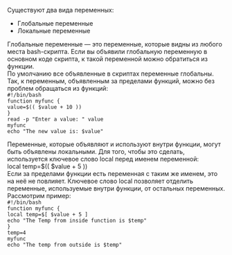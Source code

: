 Существуют два вида переменных:


* Глобальные переменные
* Локальные переменные


Глобальные переменные — это переменные, которые видны из любого места bash-скрипта. Если вы объявили глобальную переменную в основном коде скрипта, к такой переменной можно обратиться из функции.  
По умолчанию все объявленные в скриптах переменные глобальны. Так, к переменным, объявленным за пределами функций, можно без проблем обращаться из функций:  
`#!/bin/bash`  
`function myfunc {`  
`value=$(( $value + 10 ))`  
`}`  
`read -p "Enter a value: " value`  
`myfunc`  
`echo "The new value is: $value"`


Переменные, которые объявляют и используют внутри функции, могут быть объявлены локальными. Для того, чтобы это сделать, используется ключевое слово local перед именем переменной:  
local temp=$(( $value + 5 ))  
Если за пределами функции есть переменная с таким же именем, это на неё не повлияет. Ключевое слово local позволяет отделить переменные, используемые внутри функции, от остальных переменных. Рассмотрим пример:  
`#!/bin/bash`  
`function myfunc {`  
`local temp=$[ $value + 5 ]`  
`echo "The Temp from inside function is $temp"`  
`}`  
`temp=4`  
`myfunc`  
`echo "The temp from outside is $temp"`

